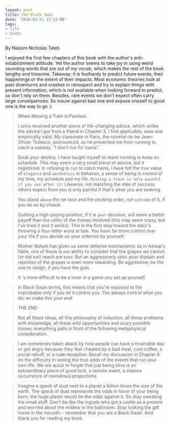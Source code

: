 ```yaml
---
layout: post
title: The Black Swan
date: '2016-03-21 17:12:08'
tags:
- life
- books
---
```


By Nassim Nicholas Taleb

I enjoyed the first few chapters of this book with the author's anti-establishment atititude. Yet the author seems to take joy in using weird sounding words that are out of my vocab, which makes the rest of the book lengthy and tiresome. Takeway: it is foolhardy to predict future events, their happenings or the extent of their impacts. Most economic theories look at past downturns and crashes in retrospect and try to explain things with present information, which is not available when looking forward to predict, so don't rely on them. Besides, rare events we don't expect often carry large consequences. So insure against bad one and expose oneself to good one is the way to go :) 

>When Missing a Train is Painless

>I once received another piece of life-changing advice, which unlike the advice I got from a friend in Chapter 3, I find applicable, wise and empirically valid. My classmate in Paris, the novelist-to-be Jean-Olivier Tedesco, pronounced, as he prevented me from running to catch a subway, "I don't run for trains". 

>Snub your destiny. I have taught myself to resist running to keep on schedule. This may seem a very small piece of advice, but it registered. In refusing to run to catch trains, I have felt the true value of `elegance` and `aesthetics` in behavior, a sense of being in control of my time, my schedule and my life. `Missing a train is only painful if you run after it!` Likewise, not matching the idea of success others expect from you is only painful if that's what you are seeking. 

>You stand `above` the rat race and the pecking order, not `outside` of it, if you do so by choice. 

>Quitting a high-paying position, if it is `your` decision, will seem a better payoff than the utility of the money involved (this may seem crazy, but I've tried it and it works). This is the first step toward the stoic's throwing a four-letter word at fate. You have far more control over your life if you decide on your criterion by yourself. 

>Mother Nature has given us some defense mechanisms: as in Aesop's fable, one of these is our ability to consider that the grapes we cannot (or did not) reach are sour. But an aggressively stoic prior disdain and rejection of the grapes is even more rewarding. Be aggressive; be the one to resign, if you have the guts. 

>It 's more difficult to be a loser in a game you set up yourself. 

>In Black Swan terms, this means that you're exposed to the improbable only if you let it control you. You always control what you do; so make this your end. 

>THE END 

>But all these ideas, all this philosophy of induction, all these problems with knowledge, all these wild opportunities and scary possible losses, everything palls in front of the following metaphysical consideration. 

>I am sometimes taken aback by how people can have a miserable day or get angry because they feel cheated by a bad meal, cold coffee, a social rebuff, or a rude reception. Recall my discussion in Chapter 8 on the difficulty in seeing the true odds of the events that run your own life. We are quick to forget that just being alive is an extraordinary piece of good luck, a remote event, a chance occurrence of monstrous proportions. 

>Imagine a speck of dust next to a planet a billion times the size of the earth. The speck of dust represents the odds in favor of your being born; the huge planet would be the odds against it. So stop sweating the small stuff. Don't be like the ingrate who got a castle as a present and worried about the mildew in the bathroom. Stop looking the gift horse in the mounth-- remember that you are a Black Swan. And thank you for reading my book. 